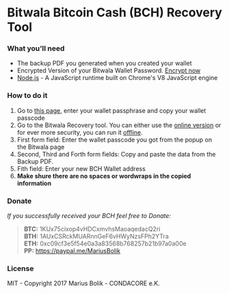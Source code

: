 # Bitwala Bitcoin Cash (BCH) Recovery Tool


### What you’ll need

* The backup PDF you generated when you created your wallet
* Encrypted Version of your Bitwala Wallet Password. [Encrypt now](https://my.bitwala.com/bitcoin/recovery)
* [Node.js](https://nodejs.org/) - A JavaScript runtime built on Chrome's V8 JavaScript engine

### How to do it

1. Go to [this page](https://my.bitwa.la/bitcoin/recovery), enter your wallet passphrase and copy your wallet passcode
2. Go to the Bitwala Recovery tool. You can either use the [online version](https://condacore.github.io/bitwala-bch-recovery-tool) or for ever more security, you can run it [offline](https://github.com/condacore/bitwala-bch-recovery-tool/releases/latest).
3. First form field: Enter the wallet passcode you got from the popup on the Bitwala page
4. Second, Third and Forth form fields: Copy and paste the data from the Backup PDF.
5. Fith field: Enter your new BCH Wallet address
6. **Make shure there are no spaces or wordwraps in the copied information**

### Donate
*If you successfully received your BCH feel free to Donate:*
>**BTC:** 1KUx75cixop4vHDCxmvhsMaoaqedacQ2ri  
>**BTH:** 1AUxCSRckMUARnnGeF6vHWyNzsFPh2YTra  
>**ETH:** 0xc09cf3e5f54e0a3a83568b768257b21b97a0a00e  
>**PP:** https://paypal.me/MariusBolik

### License
MIT - Copyright 2017 Marius Bolik - CONDACORE e.K.
